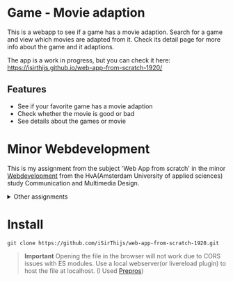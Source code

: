 # Game - Movie adaption
<!-- Add a nice poster image here at the end of the week, showing off your shiny frontend 📸 -->

This is a webapp to see if a game has a movie adaption. Search for a game and view which movies are adapted from it. Check its detail page for more info about the game and it adaptions. 

The app is a work in progress, but you can check it here: https://isirthijs.github.io/web-app-from-scratch-1920/

## Features
- See if your favorite game has a movie adaption
- Check whether the movie is good or bad
- See details about the games or movie


<!-- Maybe a table of contents here? 📚 -->

# Minor Webdevelopment
This is my assignment from the subject 'Web App from scratch' in the minor [Webdevelopment](https://everythingweb.org) from the HvA(Amsterdam University of applied sciences) study Communication and Multimedia Design.

<details>
    <summary>Other assignments</summary>
    <ul>
        <li><a href='https://github.com/iSirThijs/web-app-from-scratch-1920'>Web App from Scratch</a> - This assignment</li>
    <ul>
</details>

# Install
```
git clone https://github.com/iSirThijs/web-app-from-scratch-1920.git
```

<!-- *Optional*
If you want to use eslint (and don't have it global already): `run npm install` -->

> **Important** Opening the file in the browser will not work due to CORS issues with ES modules. Use a local webserver(or livereload plugin) to host the file at localhost. (I Used [Prepros](https://prepros.io))


<!-- # Data sources -->
<!-- What external data source is featured in your project and what are its properties 🌠 -->


<!-- # Roadmap -->
<!-- Maybe a checklist of done stuff and stuff still on your wishlist? ✅ -->

<!-- How about a license here? 📜 (or is it a licence?) 🤷 -->
